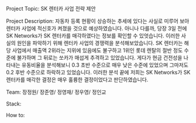 Project Topic: SK 렌터카 사업 전략 제안


Project Description: 
자동차 등록 현황이 상승하는 추세에 있다는 사실로 미루어 보아 렌터카 사업에 적신호가 켜졌을 것으로 예상하였습니다. 아니나 다를까,  당장 3일 전에 SK Networks가 SK 렌터카를 매각하였다는 정보를 확인할 수 있엇습니다. 이러한 사실의 원인을 파악하기 위해 렌터카 사업의 경쟁력을 분석해보았습니다. SK 렌터카는 해당 사업에서 매출액 2위라는 지위에 있음에도 불구하고 1위인 롯데 렌탈의 절반 정도 수준에 불가하며 그 뒤로는 쏘카가 매섭게 추격하고 있었습니다. 게다가 현금 건전성을 나타내는 유동비율을 분석해보니 0.3 초반 수준으로 매우 낮은 수준에 있었으며 그마저도 0.2 후반 수준으로 하락하고 있었습니다. 이러한 분석 끝에 저희는 SK Networks가 SK 렌터카를 매각한 결정은 매우 훌륭한 결정이었다고 판단하였습니다.

Team: 
장정원/ 장준영/ 정영재/ 정우영/ 정인교

Stack:

How to:
